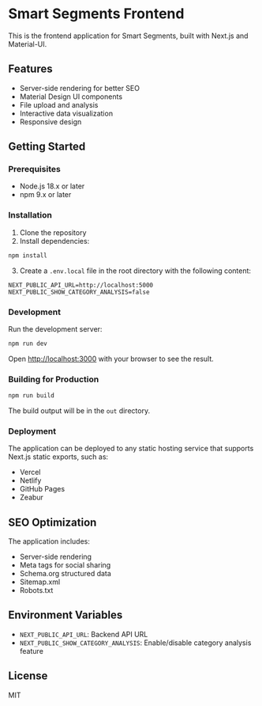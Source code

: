 # Smart Segments Frontend

This is the frontend application for Smart Segments, built with Next.js and Material-UI.

## Features

- Server-side rendering for better SEO
- Material Design UI components
- File upload and analysis
- Interactive data visualization
- Responsive design

## Getting Started

### Prerequisites

- Node.js 18.x or later
- npm 9.x or later

### Installation

1. Clone the repository
2. Install dependencies:
```bash
npm install
```

3. Create a `.env.local` file in the root directory with the following content:
```
NEXT_PUBLIC_API_URL=http://localhost:5000
NEXT_PUBLIC_SHOW_CATEGORY_ANALYSIS=false
```

### Development

Run the development server:

```bash
npm run dev
```

Open [http://localhost:3000](http://localhost:3000) with your browser to see the result.

### Building for Production

```bash
npm run build
```

The build output will be in the `out` directory.

### Deployment

The application can be deployed to any static hosting service that supports Next.js static exports, such as:

- Vercel
- Netlify
- GitHub Pages
- Zeabur

## SEO Optimization

The application includes:

- Server-side rendering
- Meta tags for social sharing
- Schema.org structured data
- Sitemap.xml
- Robots.txt

## Environment Variables

- `NEXT_PUBLIC_API_URL`: Backend API URL
- `NEXT_PUBLIC_SHOW_CATEGORY_ANALYSIS`: Enable/disable category analysis feature

## License

MIT